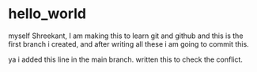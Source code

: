 # hello_world
myself Shreekant,
I am making this to learn git and github
and this is the first branch i created, and after writing all these i am going to commit this.

ya i added this line in the main branch. written this to check the conflict.

